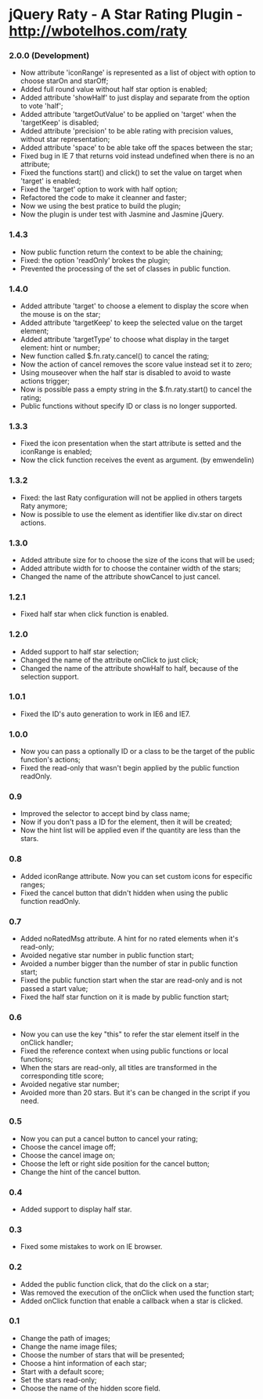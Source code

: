 # jQuery Raty - A Star Rating Plugin - http://wbotelhos.com/raty

### 2.0.0 (Development)

+ Now attribute 'iconRange' is represented as a list of object with option to choose starOn and starOff;
+ Added full round value without half star option is enabled;
+ Added attribute 'showHalf' to just display and separate from the option to vote 'half';
+ Added attribute 'targetOutValue' to be applied on 'target' when the 'targetKeep' is disabled;
+ Added attribute 'precision' to be able rating with precision values, without star representation;
+ Added attribute 'space' to be able take off the spaces between the star;
+ Fixed bug in IE 7 that returns void instead undefined when there is no an attribute;
+ Fixed the functions start() and click() to set the value on target when 'target' is enabled;
+ Fixed the 'target' option to work with half option;
+ Refactored the code to make it cleanner and faster;
+ Now we using the best pratice to build the plugin;
+ Now the plugin is under test with Jasmine and Jasmine jQuery.

### 1.4.3

+ Now public function return the context to be able the chaining;
+ Fixed: the option 'readOnly' brokes the plugin;
+ Prevented the processing of the set of classes in public function.

### 1.4.0

+ Added attribute 'target' to choose a element to display the score when the mouse is on the star;
+ Added attribute 'targetKeep' to keep the selected value on the target element;
+ Added attribute 'targetType' to choose what display in the target element: hint or number;
+ New function called $.fn.raty.cancel() to cancel the rating;
+ Now the action of cancel removes the score value instead set it to zero;
+ Using mouseover when the half star is disabled to avoid to waste actions trigger;
+ Now is possible pass a empty string in the $.fn.raty.start() to cancel the rating;
+ Public functions without specify ID or class is no longer supported.

### 1.3.3

+ Fixed the icon presentation when the start attribute is setted and the iconRange is enabled;
+ Now the click function receives the event as argument. (by emwendelin)

### 1.3.2

+ Fixed: the last Raty configuration will not be applied in others targets Raty anymore;
+ Now is possible to use the element as identifier like div.star on direct actions.

### 1.3.0

+ Added attribute size for to choose the size of the icons that will be used;
+ Added attribute width for to choose the container width of the stars;
+ Changed the name of the attribute showCancel to just cancel.

### 1.2.1

+ Fixed half star when click function is enabled.

### 1.2.0

+ Added support to half star selection;
+ Changed the name of the attribute onClick to just click;
+ Changed the name of the attribute showHalf to half, because of the selection support.

### 1.0.1

+ Fixed the ID's auto generation to work in IE6 and IE7.

### 1.0.0

+ Now you can pass a optionally ID or a class to be the target of the public function's actions;
+ Fixed the read-only that wasn't begin applied by the public function readOnly.

### 0.9

+ Improved the selector to accept bind by class name;
+ Now if you don't pass a ID for the element, then it will be created;
+ Now the hint list will be applied even if the quantity are less than the stars.

### 0.8

+ Added iconRange attribute. Now you can set custom icons for especific ranges;
+ Fixed the cancel button that didn't hidden when using the public function readOnly.

### 0.7

+ Added noRatedMsg attribute. A hint for no rated elements when it's read-only;
+ Avoided negative star number in public function start;
+ Avoided a number bigger than the number of star in public function start;
+ Fixed the public function start when the star are read-only and is not passed a start value;
+ Fixed the half star function on it is made by public function start;

### 0.6

+ Now you can use the key "this" to refer the star element itself in the onClick handler;
+ Fixed the reference context when using public functions or local functions;
+ When the stars are read-only, all titles are transformed in the corresponding title score;
+ Avoided negative star number;
+ Avoided more than 20 stars. But it's can be changed in the script if you need.

### 0.5

+ Now you can put a cancel button to cancel your rating;
+ Choose the cancel image off;
+ Choose the cancel image on;
+ Choose the left or right side position for the cancel button;
+ Change the hint of the cancel button.

### 0.4

+ Added support to display half star.

### 0.3

+ Fixed some mistakes to work on IE browser. 

### 0.2

+ Added the public function click, that do the click on a star; 
+ Was removed the execution of the onClick when used the function start;
+ Added onClick function that enable a callback when a star is clicked.

### 0.1

+ Change the path of images;
+ Change the name image files;
+ Choose the number of stars that will be presented;
+ Choose a hint information of each star;
+ Start with a default score;
+ Set the stars read-only;
+ Choose the name of the hidden score field.